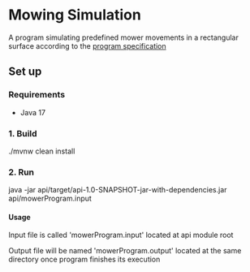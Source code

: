 # Mowing Simulation

A program simulating predefined mower movements in a rectangular surface according to the [program specification](specification.pdf)

## Set up

### Requirements
* Java 17

### 1. Build

./mvnw clean install

### 2. Run

java -jar api/target/api-1.0-SNAPSHOT-jar-with-dependencies.jar api/mowerProgram.input

#### Usage

Input file is called 'mowerProgram.input' located at api module root

Output file will be named 'mowerProgram.output' located at the same directory once program finishes its execution

